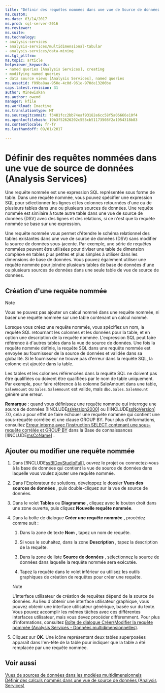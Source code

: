 ```yaml
---
title: "Définir des requêtes nommées dans une vue de Source de données (Analysis Services) | Documents Microsoft"
ms.custom: 
ms.date: 03/14/2017
ms.prod: sql-server-2016
ms.reviewer: 
ms.suite: 
ms.technology:
- analysis-services
- analysis-services/multidimensional-tabular
- analysis-services/data-mining
ms.tgt_pltfrm: 
ms.topic: article
helpviewer_keywords:
- named queries [Analysis Services], creating
- modifying named queries
- data source views [Analysis Services], named queries
ms.assetid: f09ba8aa-950e-4c0d-961e-970de13200be
caps.latest.revision: 31
author: Minewiskan
ms.author: owend
manager: kfile
ms.workload: Inactive
ms.translationtype: MT
ms.sourcegitcommit: f3481fcc2bb74eaf93182e6cc58f5a06666e10f4
ms.openlocfilehash: 19b3f52626202c555cb51173508f2a1954318b83
ms.contentlocale: fr-fr
ms.lasthandoff: 09/01/2017

---
```

# <a name="define-named-queries-in-a-data-source-view-analysis-services"></a>Définir des requêtes nommées dans une vue de source de données (Analysis Services)
  Une requête nommée est une expression SQL représentée sous forme de table. Dans une requête nommée, vous pouvez spécifier une expression SQL pour sélectionner les lignes et les colonnes retournées d'une ou de plusieurs tables dans une ou plusieurs sources de données. Une requête nommée est similaire à toute autre table dans une vue de source de données (DSV) avec des lignes et des relations, si ce n'est que la requête nommée se base sur une expression.  
  
 Une requête nommée vous permet d'étendre le schéma relationnel des tables existantes dans une vue de source de données (DSV) sans modifier la source de données sous-jacente. Par exemple, une série de requêtes nommées peuvent être utilisées pour diviser une table de dimension complexe en tables plus petites et plus simples à utiliser dans les dimensions de base de données. Vous pouvez également utiliser une requête nommée pour joindre plusieurs tables de base de données d'une ou plusieurs sources de données dans une seule table de vue de source de données.  
  
## <a name="creating-a-named-query"></a>Création d'une requête nommée  
  
> [!NOTE]  
>  Vous ne pouvez pas ajouter un calcul nommé dans une requête nommée, ni baser une requête nommée sur une table contenant un calcul nommé.  
  
 Lorsque vous créez une requête nommée, vous spécifiez un nom, la requête SQL retournant les colonnes et les données pour la table, et en option une description de la requête nommée. L'expression SQL peut faire référence à d'autres tables dans la vue de source de données. Une fois la requête nommée définie, la requête SQL dans une requête nommée est envoyée au fournisseur de la source de données et validée dans sa globalité. Si le fournisseur ne trouve pas d'erreur dans la requête SQL, la colonne est ajoutée dans la table.  
  
 Les tables et les colonnes référencées dans la requête SQL ne doivent pas être qualifiées ou doivent être qualifiées par le nom de table uniquement. Par exemple, pour faire référence à la colonne SaleAmount dans une table, `SaleAmount` ou `Sales.SaleAmount` est valide, mais `dbo.Sales.SaleAmount` génère une erreur.  
  
 **Remarque** : quand vous définissez une requête nommée qui interroge une source de données [!INCLUDE[ssVersion2000](../../includes/ssversion2000-md.md)] ou [!INCLUDE[ssNoVersion](../../includes/ssnoversion-md.md)] 7.0, cela a pour effet de faire échouer une requête nommée qui contient une sous-requête corrélée et une clause GROUP BY. Pour plus d’informations, consultez [Erreur interne avec l’instruction SELECT contenant une sous-requête corrélée et GROUP BY](http://support.microsoft.com/kb/274729) dans la Base de connaissances [!INCLUDE[msCoName](../../includes/msconame-md.md)] .  
  
## <a name="add-or-edit-a-named-query"></a>Ajouter ou modifier une requête nommée  
  
1.  Dans [!INCLUDE[ssBIDevStudioFull](../../includes/ssbidevstudiofull-md.md)], ouvrez le projet ou connectez-vous à la base de données qui contient la vue de source de données dans laquelle vous voulez ajouter une requête nommée.  
  
2.  Dans l’Explorateur de solutions, développez le dossier **Vues des sources de données** , puis double-cliquez sur la vue de source de données.  
  
3.  Dans le volet **Tables** ou **Diagramme** , cliquez avec le bouton droit dans une zone ouverte, puis cliquez **Nouvelle requête nommée**.  
  
4.  Dans la boîte de dialogue **Créer une requête nommée** , procédez comme suit :  
  
    1.  Dans la zone de texte **Nom** , tapez un nom de requête.  
  
    2.  Si vous le souhaitez, dans la zone **Description** , tapez la description de la requête.  
  
    3.  Dans la zone de liste **Source de données** , sélectionnez la source de données dans laquelle la requête nommée sera exécutée.  
  
    4.  Tapez la requête dans le volet inférieur ou utilisez les outils graphiques de création de requêtes pour créer une requête.  
  
    > [!NOTE]  
    >  L'interface utilisateur de création de requêtes dépend de la source de données. Au lieu d'obtenir une interface utilisateur graphique, vous pouvez obtenir une interface utilisateur générique, basée sur du texte. Vous pouvez accomplir les mêmes tâches avec ces différentes interfaces utilisateur, mais vous devez procéder différemment. Pour plus d’informations, consultez [Boîte de dialogue Créer/Modifier la requête nommée &#40;Analysis Services - Données multidimensionnelles&#41;](http://msdn.microsoft.com/library/8e192ad6-a0b1-4e21-bb3f-087c93e62941).  
  
5.  Cliquez sur **OK**. Une icône représentant deux tables superposées apparaît dans l'en-tête de la table pour indiquer que la table a été remplacée par une requête nommée.  
  
## <a name="see-also"></a>Voir aussi  
 [Vues de sources de données dans les modèles multidimensionnels](../../analysis-services/multidimensional-models/data-source-views-in-multidimensional-models.md)   
 [Définir des calculs nommés dans une vue de source de données &#40;Analysis Services&#41;](../../analysis-services/multidimensional-models/define-named-calculations-in-a-data-source-view-analysis-services.md)  
  
  

